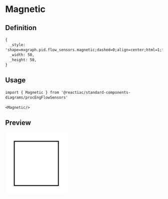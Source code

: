 # Magnetic

## Definition

```
{
  _style: 'shape=mxgraph.pid.flow_sensors.magnetic;dashed=0;align=center;html=1;fontSize=25;',
  _width: 50,
  _height: 50,
}
```

## Usage

```
import { Magnetic } from '@reactiac/standard-components-diagrams/procEngFlowSensors'

<Magnetic/>
```

## Preview

<img src="./magnetic.png" width="200"/>
